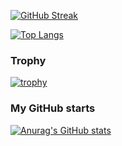 [![GitHub Streak](http://github-readme-streak-stats.herokuapp.com?user=tk009999&theme=soft-green&hide_border=true&date_format=M%20j%5B%2C%20Y%5D)](https://git.io/streak-stats)

[![Top Langs](https://github-readme-stats.vercel.app/api/top-langs/?username=tk009999)]()

### Trophy
[![trophy](https://github-profile-trophy.vercel.app/?username=tk009999)]()

### My GitHub starts
[![Anurag's GitHub stats](https://github-readme-stats.vercel.app/api?username=tk009999)]()

<!--
**tk009999/tk009999** is a ✨ _special_ ✨ repository because its `README.md` (this file) appears on your GitHub profile.

Here are some ideas to get you started:

- 🔭 I’m currently working on ...
- 🌱 I’m currently learning ...
- 👯 I’m looking to collaborate on ...
- 🤔 I’m looking for help with ...
- 💬 Ask me about ...
- 📫 How to reach me: ...
- 😄 Pronouns: ...
- ⚡ Fun fact: ...
-->
